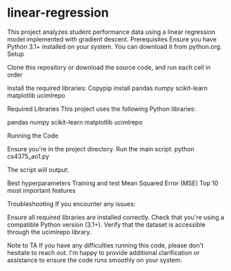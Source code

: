 # linear-regression
This project analyzes student performance data using a linear regression model implemented with gradient descent.
Prerequisites
Ensure you have Python 3.1+ installed on your system. You can download it from python.org.
Setup

Clone this repository or download the source code, and run each cell in order

Install the required libraries:
Copypip install pandas numpy scikit-learn matplotlib ucimlrepo

Required Libraries
This project uses the following Python libraries:

pandas
numpy
scikit-learn
matplotlib
ucimlrepo

Running the Code

Ensure you're in the project directory.
Run the main script:
python cs4375_ao1.py

The script will output:

Best hyperparameters
Training and test Mean Squared Error (MSE)
Top 10 most important features

Troubleshooting
If you encounter any issues:

Ensure all required libraries are installed correctly.
Check that you're using a compatible Python version (3.1+).
Verify that the dataset is accessible through the ucimlrepo library.

Note to TA
If you have any difficulties running this code, please don't hesitate to reach out. I'm happy to provide additional clarification or assistance to ensure the code runs smoothly on your system.
